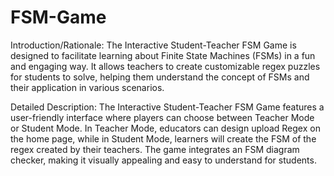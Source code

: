 # FSM-Game

Introduction/Rationale:
The Interactive Student-Teacher FSM Game is designed to facilitate learning about Finite State Machines (FSMs) in a fun and engaging way. It allows teachers to create customizable regex puzzles for students to solve, helping them understand the concept of FSMs and their application in various scenarios.

Detailed Description:
The Interactive Student-Teacher FSM Game features a user-friendly interface where players can choose between Teacher Mode or Student Mode. In Teacher Mode, educators can design upload Regex on the home page, while in Student Mode, learners will create the FSM of the regex created by their teachers. The game integrates an FSM diagram checker, making it visually appealing and easy to understand for students.


